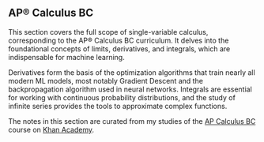 ## AP®︎ Calculus BC
This section covers the full scope of single-variable calculus, corresponding to the AP®︎ Calculus BC curriculum. It delves into the foundational concepts of limits, derivatives, and integrals, which are indispensable for machine learning.

Derivatives form the basis of the optimization algorithms that train nearly all modern ML models, most notably Gradient Descent and the backpropagation algorithm used in neural networks. Integrals are essential for working with continuous probability distributions, and the study of infinite series provides the tools to approximate complex functions.

The notes in this section are curated from my studies of the [AP Calculus BC](https://www.khanacademy.org/math/ap-calculus-bc) course on [Khan Academy](https://www.khanacademy.org/).